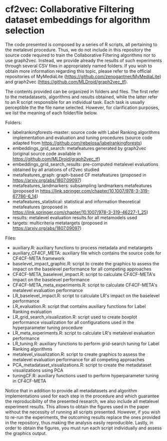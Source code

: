 # cf2vec: Collaborative Filtering dataset embeddings for algorithm selection

The code presented is composed by a series of R scripts, all pertaining to the metalevel procedure. Thus, we do not include in this repository the source code required to train the Collaborative Filtering algorithms nor to use graph2vec. Instead, we provide already the results of such experiments through several CSV files in appropriately named folders. If you wish to obtain more information regarding this topic, please refer to the official repositories of MyMediaLite (https://github.com/zenogantner/MyMediaLite) and graph2vec (https://github.com/MLDroid/graph2vec_tf).

The contents provided can be organized in folders and files. The first refer to the metadatasets, algorithms and results obtained, while the latter refer to an R script responsible for an individual task. Each task is usually perceptible the the file name selected. However, for clarification purposes, we list the meaning of each folder/file below.

Folders:
- labelrankingforests-master: source code with Label Ranking algorithms implementation and evaluation and tuning procedures (source code adapted from https://github.com/rebelosa/labelrankingforests)
- embeddings_grid_search: metafeatures generated by graph2vec (original source code available in https://github.com/MLDroid/graph2vec_tf)
- embeddings_grid_search_results: pre-computed metalevel evaluations obtained by all ariations of cf2vec studied
- metafeatures_graph: graph-based CF metafeatures (proposed in https://arxiv.org/abs/1807.09097)
- metafeatures_landmarkers: subsampling landmarkers metafeatures (proposed in https://link.springer.com/chapter/10.1007/978-3-319-67786-6_14)
- metafeatures_statistical: statistical and information theoretical metafeatures (proposed in https://link.springer.com/chapter/10.1007/978-3-319-46227-1_25)
- results: metalevel evaluation results for all metamodels used
- targets: multicriteria metatargets (proposed in https://arxiv.org/abs/1807.09097)

Files:
- auxiliary.R: auxiliary functions to process metadata and metatargets
- auxiliary_CF4CF_META: auxiliary file which contains the source code for CF4CF-META framework 
- baselevel_impact_graphic.R: script to create the graphics to assess the impact on the baselevel performance for all competing approaches
- CF4CF-META_baselevel_impact.R: script to calculate CF4CF-META's impact on the baselevel performance
- CF4CF-META_meta_experiments.R: script to calculate CF4CF-META's metalevel evaluation performance
- LR_baselevel_impact.R: script to calculate LR's impact on the baselevel performance
- LR_evaluation.R: script that contains auxiliary functions for Label Ranking evaluation
- LR_grid_search_visualization.R: script used to create boxplot performance visualization for all configurations used in the hyperparameter tuning procedure
- LR_meta_experiments.R: script to calculate LR's metalevel evaluation performance
- LR_tuning.R: auxiliary functions to perform grid-search tuning for Label Ranking algorithms
- metalevel_visualization.R: script to create graphics to assess the metalevel evaluation performance for all competing approaches
- PCA_metadataset_visualizations.R: script to create the metadataset visualizations using PCA
- tuningCF.R: auxiliary functions used to perform hyperparameter tuning in CF4CF-META

Notice that in addition to provide all metadatasets and algorithm implementations used for each step in the procedure and which guarantee the reproducibility of the presented research, we also include all metalevel experiment results. This allows to obtain the figures used in the paper without the necessity of running all scripts presented. However, if you wish to re-run the experiments, the outcoming results replace the ones provided in the repository, thus making the analysis easily reproducible. Lastly, in order to obtain the figures, you must run each script individually and assess the graphics output. 

